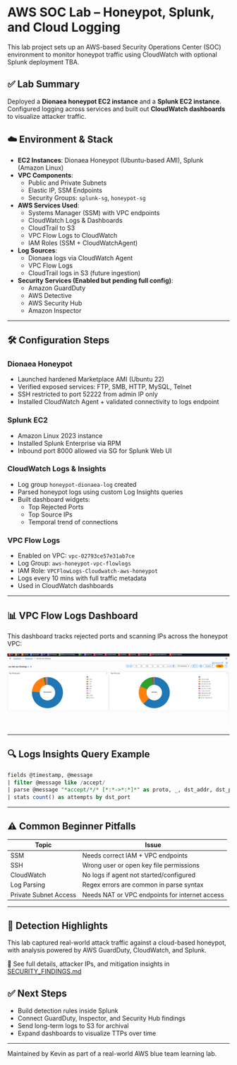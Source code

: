 
# AWS SOC Lab – Honeypot, Splunk, and Cloud Logging

This lab project sets up an AWS-based Security Operations Center (SOC) environment to monitor honeypot traffic using CloudWatch with optional Splunk deployment TBA.

## ✅ Lab Summary

Deployed a **Dionaea honeypot EC2 instance** and a **Splunk EC2 instance**. Configured logging across services and built out **CloudWatch dashboards** to visualize attacker traffic.

## ☁️ Environment & Stack

- **EC2 Instances**: Dionaea Honeypot (Ubuntu-based AMI), Splunk (Amazon Linux)
- **VPC Components**:
  - Public and Private Subnets
  - Elastic IP, SSM Endpoints
  - Security Groups: `splunk-sg`, `honeypot-sg`
- **AWS Services Used**:
  - Systems Manager (SSM) with VPC endpoints
  - CloudWatch Logs & Dashboards
  - CloudTrail to S3
  - VPC Flow Logs to CloudWatch
  - IAM Roles (SSM + CloudWatchAgent)
- **Log Sources**:
  - Dionaea logs via CloudWatch Agent
  - VPC Flow Logs
  - CloudTrail logs in S3 (future ingestion)
- **Security Services (Enabled but pending full config)**:
  - Amazon GuardDuty
  - AWS Detective
  - AWS Security Hub
  - Amazon Inspector

---

## 🛠️ Configuration Steps

### Dionaea Honeypot
- Launched hardened Marketplace AMI (Ubuntu 22)
- Verified exposed services: FTP, SMB, HTTP, MySQL, Telnet
- SSH restricted to port 52222 from admin IP only
- Installed CloudWatch Agent + validated connectivity to logs endpoint

### Splunk EC2
- Amazon Linux 2023 instance
- Installed Splunk Enterprise via RPM
- Inbound port 8000 allowed via SG for Splunk Web UI

### CloudWatch Logs & Insights
- Log group `honeypot-dionaea-log` created
- Parsed honeypot logs using custom Log Insights queries
- Built dashboard widgets:
  - Top Rejected Ports
  - Top Source IPs
  - Temporal trend of connections

### VPC Flow Logs
- Enabled on VPC: `vpc-02793ce57e31ab7ce`
- Log Group: `aws-honeypot-vpc-flowlogs`
- IAM Role: `VPCFlowLogs-Cloudwatch-aws-honeypot`
- Logs every 10 mins with full traffic metadata
- Used in CloudWatch dashboards

---

## 📊 VPC Flow Logs Dashboard

This dashboard tracks rejected ports and scanning IPs across the honeypot VPC:

![VPC Flow Logs Dashboard](assets/vpc-flowlogs-dashboard.png)

---

## 🔍 Logs Insights Query Example

```sql
fields @timestamp, @message
| filter @message like /accept/
| parse @message "*accept/*/* [*:*->*:*]*" as proto, _, dst_addr, dst_port, src_addr, src_port, _
| stats count() as attempts by dst_port
```

---

## ⚠️ Common Beginner Pitfalls

| Topic | Issue |
|-------|-------|
| SSM | Needs correct IAM + VPC endpoints |
| SSH | Wrong user or open key file permissions |
| CloudWatch | No logs if agent not started/configured |
| Log Parsing | Regex errors are common in parse syntax |
| Private Subnet Access | Needs NAT or VPC endpoints for internet access |

---


## 🔎 Detection Highlights

This lab captured real-world attack traffic against a cloud-based honeypot, with analysis powered by AWS GuardDuty, CloudWatch, and Splunk.

🧪 See full details, attacker IPs, and mitigation insights in [SECURITY_FINDINGS.md](./SECURITY_FINDINGS.md)

## ✅ Next Steps

- Build detection rules inside Splunk
- Connect GuardDuty, Inspector, and Security Hub findings
- Send long-term logs to S3 for archival
- Expand dashboards to visualize TTPs over time

---

Maintained by Kevin as part of a real-world AWS blue team learning lab.

